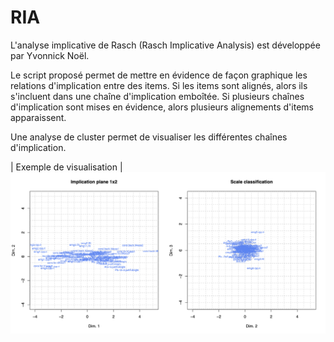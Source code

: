 # RIA

L'analyse implicative de Rasch (Rasch Implicative Analysis) est développée par Yvonnick Noël.

Le script proposé permet de mettre en évidence de façon graphique les relations d'implication entre des items. Si les items sont alignés, alors ils s'incluent dans une chaîne d'implication emboîtée. Si plusieurs chaînes d'implication sont mises en évidence, alors plusieurs alignements d'items apparaissent. 

Une analyse de cluster permet de visualiser les différentes chaînes d'implication.  

| Exemple de visualisation |  ![much-smaller image](exemple.png)
